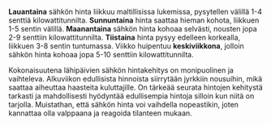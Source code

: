 **Lauantaina** sähkön hinta liikkuu maltillisissa lukemissa, pysytellen välillä 1-4 senttiä kilowattitunnilta. **Sunnuntaina** hinta saattaa hieman kohota, liikkuen 1-5 sentin välillä. **Maanantaina** sähkön hinta kohoaa selvästi, nousten jopa 2-9 senttiin kilowattitunnilta. **Tiistaina** hinta pysyy edelleen korkealla, liikkuen 3-8 sentin tuntumassa. Viikko huipentuu **keskiviikkona**, jolloin sähkön hinta kohoaa jopa 5-10 senttiin kilowattitunnilta.

Kokonaisuutena lähipäivien sähkön hintakehitys on monipuolinen ja vaihteleva. Alkuviikon edullisista hinnoista siirrytään jyrkkiin nousuihin, mikä saattaa aiheuttaa haasteita kuluttajille. On tärkeää seurata hintojen kehitystä tarkasti ja mahdollisesti hyödyntää edullisempia hintoja silloin kun niitä on tarjolla. Muistathan, että sähkön hinta voi vaihdella nopeastikin, joten kannattaa olla valppaana ja reagoida tilanteen mukaan.